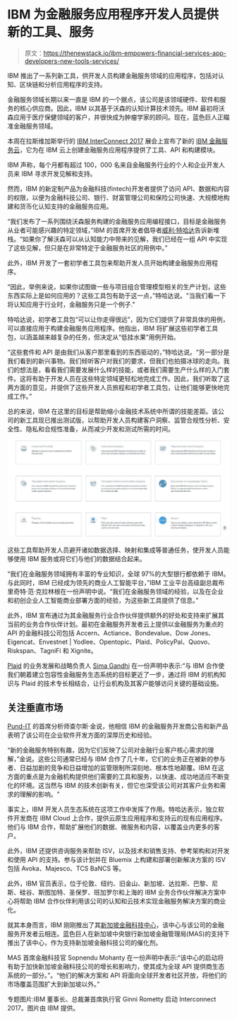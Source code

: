 # IBM 为金融服务应用程序开发人员提供新的工具、服务

> 原文：<https://thenewstack.io/ibm-empowers-financial-services-app-developers-new-tools-services/>

IBM 推出了一系列新工具，供开发人员构建金融服务领域的应用程序，包括对认知、区块链和分析应用程序的支持。

金融服务领域长期以来一直是 IBM 的一个据点，该公司是该领域硬件、软件和服务的核心供应商。因此，IBM 以其基于沃森的认知计算技术领先。IBM 最初将沃森应用于医疗保健领域的客户，并很快成为肿瘤学家的顾问。现在，蓝色巨人正瞄准金融服务领域。

本周在拉斯维加斯举行的 [IBM InterConnect 2017](https://www.ibm.com/cloud-computing/us/en/interconnect/) 展会上宣布了新的 [IBM 金融服务云](https://developer.ibm.com/industries/finance/)，它为在 IBM 云上创建金融服务应用程序提供了工具、API 和构建模块。

IBM 声称，每个月都有超过 100，000 名来自金融服务行业的个人和企业开发人员来 IBM 寻求开发见解和支持。

然而，IBM 的新定制产品为金融科技(fintech)开发者提供了访问 API、数据和内容的权限，以便为金融科技公司、银行、财富管理公司和保险公司快速、大规模地构建和货币化认知支持的金融服务应用。

“我们发布了一系列围绕沃森服务构建的金融服务应用编程接口，目标是金融服务从业者可能感兴趣的特定领域，”IBM 的首席开发者倡导者[威利·特哈达](https://twitter.com/wtejada223)告诉新堆栈。“如果你了解沃森可以从认知能力中带来的见解，我们已经在一组 API 中实现了这些见解，但只是在非常特定于金融服务社区的用例中。”

此外，IBM 开发了一套初学者工具包来帮助开发人员开始构建金融服务应用程序。

“因此，举例来说，如果你试图做一些与项目组合管理模型相关的生产计划，这些东西实际上是如何应用的？这些工具包有助于这一点，”特哈达说。"当我们看一下将认知应用于行业时，金融服务只是一个例子."

特哈达说，初学者工具包“可以让你走得很远”，因为它们提供了非常具体的用例，可以直接应用于构建金融服务应用程序。他指出，IBM 将扩展这些初学者工具包，以涵盖越来越复杂的任务，但决定从“低挂水果”用例开始。

“这些套件和 API 是由我们从客户那里看到的东西驱动的，”特哈达说。“另一部分是我们看到的新兴事物。我们倾听客户对我们的要求，但我们也拍摄冰球的走向。我们的想法是，看看我们需要发展什么样的技能，或者我们需要生产什么样的入门套件。这将有助于开发人员在这些特定领域更轻松地完成工作。因此，我们听取了这两方面的意见，并提供了这些开发人员旅程和初学者工具包，让他们能够更快地完成工作。”

总的来说，IBM 在这里的目标是帮助缩小金融技术系统中所谓的技能差距。该公司的新工具现已推出测试版，以帮助开发人员构建客户洞察、监管合规性分析、安全性、隐私和合规性准备，从而减少开发和测试所需的时间。

[![](img/b68e6a0af5e3e82583cedb8c2efceeaa.png)](https://developer.ibm.com/industries/finance/)

这些工具帮助开发人员避开诸如数据选择、映射和集成等普通任务，使开发人员能够使用 IBM 服务或将它们与他们的数据结合起来。

“我们在金融服务领域拥有丰富的专业知识，全球 97%的大型银行都依赖于 IBM。与此同时，IBM 已经成为领先的商业人工智能平台，”IBM 工业平台高级副总裁布里奇特·范·克拉林根在一份声明中说。“我们在金融服务领域的经验，以及在企业和初创企业人工智能商业部署方面的经验，为这些新工具提供了信息。”

此外，IBM 宣布通过为其金融服务行业合作伙伴提供额外的好处和支持来扩展其当前的业务合作伙伴计划。最初在金融服务开发者云上提供以金融服务为重点的 API 的金融科技公司包括 Accern、Actiance、Bondevalue、Dow Jones、Eigencat、Envestnet | Yodlee、Opentopic、Plaid、PolicyPal、Quovo、Riskspan、TagniFi 和 Xignite。

[Plaid](https://plaid.com/company/) 的业务发展和战略负责人 [Sima Gandhi](https://www.linkedin.com/in/sima-gandhi-75bb999/) 在一份声明中表示:“与 IBM 合作使我们朝着建立包容性金融服务生态系统的目标更近了一步，通过将 IBM 的机构知识与 Plaid 的技术专长相结合，让行业机构及其客户能够访问关键的基础设施。

## 关注垂直市场

[Pund-IT](http://www.pund-it.com/) 的首席分析师查尔斯·金说，他相信 IBM 的金融服务开发商公告和新产品表明了该公司在企业软件开发方面的深厚历史和经验。

“新的金融服务特别有趣，因为它们反映了公司对金融行业客户核心需求的理解，”金说。这些公司通常已经与 IBM 合作了几十年，它们的业务正在被新的参与者、日益加剧的竞争和日益增加的监管限制所深刻地、根本性地颠覆。IBM 在这方面的重点是为金融机构提供他们需要的工具和服务，以快速、成功地适应不断变化的环境。这当然与 IBM 的技术创新有关，但它也深受该公司对其客户业务和需求的理解的影响。"

事实上，IBM 开发人员生态系统在这项工作中发挥了作用。特哈达表示，独立软件开发商在 IBM Cloud 上合作，提供云原生应用程序和支持云的现有应用程序。他们与 IBM 合作，帮助扩展他们的数据、微服务和内容，以覆盖业内更多的客户。

此外，IBM 还提供咨询服务来帮助 ISV，以及技术和销售支持、参考架构和对开发和使用 API 的支持。参与该计划并在 Bluemix 上构建和部署创新解决方案的 ISV 包括 Avoka、Majesco、TCS BaNCS 等。

此外，IBM 官员表示，位于伦敦、纽约、旧金山、新加坡、达拉斯、巴黎、尼斯、硅谷、斯图加特、圣保罗、班加罗尔和上海的 IBM 业务合作伙伴解决方案中心将帮助 IBM 合作伙伴利用该公司的认知和云技术实现金融服务解决方案的商业化。

就其本身而言，IBM 刚刚推出了其[新加坡金融科技中心](https://www.ibm.com/think/fintech/singapore/)，该中心与该公司的金融服务开发者云相连。蓝色巨人在新加坡中央银行新加坡金融管理局(MAS)的支持下推出了该中心，作为支持新加坡金融科技公司的催化剂。

MAS 首席金融科技官 Sopnendu Mohanty 在一份声明中表示:“该中心的启动将有助于加快新加坡金融科技公司的增长和影响力，使其成为全球 API 提供商生态系统的一部分。”。“他们的解决方案和 API 将面向全球开发者社区开放，将他们的市场覆盖范围扩大到新加坡以外。”

专题图片:IBM 董事长、总裁兼首席执行官 Ginni Rometty 启动 Interconnect 2017。图片由 IBM 提供。

<svg xmlns:xlink="http://www.w3.org/1999/xlink" viewBox="0 0 68 31" version="1.1"><title>Group</title> <desc>Created with Sketch.</desc></svg>